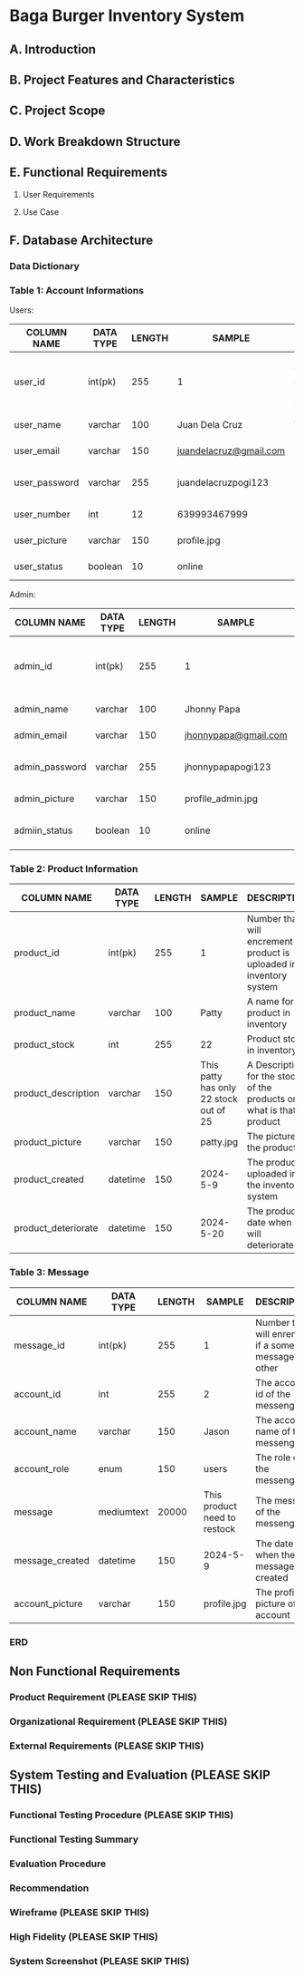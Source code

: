 # Baga Burger Inventory System

## A. Introduction

## B. Project Features and Characteristics

## C. Project Scope

## D. Work Breakdown Structure

## E. Functional Requirements

1. User Requirements

2. Use Case

## F. Database Architecture

### Data Dictionary

### Table 1: Account Informations

Users: 

| COLUMN NAME | DATA TYPE                        | LENGTH | SAMPLE | DESCRIPTION        |
|------------|-----------------------------------|--------|--------|---------------|
| user_id    | int(pk)                           | 255    | 1      | Number that will encrement if a user make an account |  
| user_name  | varchar                           | 100    | Juan Dela Cruz| A name for users |
| user_email | varchar                           | 150    | juandelacruz@gmail.com | User email to login |
| user_password| varchar                         | 255    | juandelacruzpogi123 | User password to login |
| user_number| int                               | 12     | 639993467999| User phone number |
| user_picture| varchar                          | 150    | profile.jpg | User profile picture |
| user_status| boolean                           | 10     | online      | User online or offline status |

Admin:

| COLUMN NAME | DATA TYPE                        | LENGTH | SAMPLE | DESCRIPTION        |
|------------|-----------------------------------|--------|--------|---------------|
| admin_id   | int(pk)                           | 255    | 1      | Number that will encrement if a admin make an account | 
| admin_name | varchar                           | 100    | Jhonny Papa | A name for admin |
| admin_email| varchar                           | 150    | jhonnypapa@gmail.com | admin email to login |
| admin_password| varchar                        | 255    | jhonnypapapogi123 | admin password to login |
| admin_picture| varchar                         | 150    | profile_admin.jpg | admin profile picture |
| admiin_status| boolean                         | 10     | online      | admin online or offline status |

### Table 2: Product Information

| COLUMN NAME | DATA TYPE                        | LENGTH | SAMPLE | DESCRIPTION        |
|------------|-----------------------------------|--------|--------|---------------|
| product_id | int(pk)                           | 255    | 1      | Number that will encrement if a product is uploaded in inventory system | 
| product_name | varchar                         | 100    | Patty  | A name for product in inventory |
| product_stock| int                             | 255    | 22     | Product stock in inventory |
| product_description| varchar                   | 150    | This patty has only 22 stock out of 25 | A Description for the stock of the products or what is that product |
| product_picture| varchar                       | 150    | patty.jpg | The picture of the product |
| product_created| datetime                      | 150    | 2024-5-9  | The product uploaded in the inventory system |
| product_deteriorate| datetime                  | 150    | 2024-5-20 | The product date when it will deteriorate |

### Table 3: Message

| COLUMN NAME | DATA TYPE                        | LENGTH | SAMPLE | DESCRIPTION        |
|------------|-----------------------------------|--------|--------|---------------|
| message_id | int(pk)                           | 255    | 1      | Number that will enrement if a someone message to other | 
| account_id | int                               | 255    | 2      | The account id of the messenger |
| account_name | varchar                         | 150    | Jason  | The account name of the messenger |
| account_role | enum                            | 150    | users  | The role of the messenger |
| message      | mediumtext                      | 20000  | This product need to restock | The message of the messenger |
| message_created| datetime                      | 150    | 2024-5-9  | The date when the message created |
| account_picture| varchar                       | 150    | profile.jpg | The profile picture of the account |




### ERD






## Non Functional Requirements

### Product Requirement (PLEASE SKIP THIS)

### Organizational Requirement (PLEASE SKIP THIS)

### External Requirements (PLEASE SKIP THIS)

## System Testing and Evaluation (PLEASE SKIP THIS)

### Functional Testing Procedure (PLEASE SKIP THIS)

### Functional Testing Summary

### Evaluation Procedure

### Recommendation

### Wireframe (PLEASE SKIP THIS)

### High Fidelity (PLEASE SKIP THIS)

### System Screenshot (PLEASE SKIP THIS)
